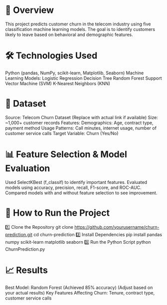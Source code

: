 # 📖 Overview
This project predicts customer churn in the telecom industry using five classification machine learning models. The goal is to identify customers likely to leave based on behavioral and demographic features.

# 🛠️ Technologies Used
Python (pandas, NumPy, scikit-learn, Matplotlib, Seaborn)
Machine Learning Models:
Logistic Regression
Decision Tree
Random Forest
Support Vector Machine (SVM)
K-Nearest Neighbors (KNN)

# 📂 Dataset
Source: Telecom Churn Dataset (Replace with actual link if available)
Size: ~1,000+ customer records
Features:
Demographics: Age, contract type, payment method
Usage Patterns: Call minutes, internet usage, number of customer service calls
Target Variable: Churn (Yes/No)

# 📊 Feature Selection & Model Evaluation
Used SelectKBest (f_classif) to identify important features.
Evaluated models using accuracy, precision, recall, F1-score, and ROC-AUC.
Compared models with and without feature selection to see improvement.

# 🚀 How to Run the Project
1️⃣ Clone the Repository
git clone https://github.com/yourusername/churn-prediction.git
cd churn-prediction
2️⃣ Install Dependencies
pip install pandas numpy scikit-learn matplotlib seaborn
3️⃣ Run the Python Script
python ChurnPrediction.py

# 📈 Results
Best Model: Random Forest (Achieved 85% accuracy) (Adjust based on your actual results)
Key Features Affecting Churn: Tenure, contract type, customer service calls
